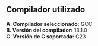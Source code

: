 ## Compilador utilizado

**A. Compilador seleccionado:** GCC   
**B. Versión del compilador:** 13.1.0  
**C. Versión de C soportada:** C23

